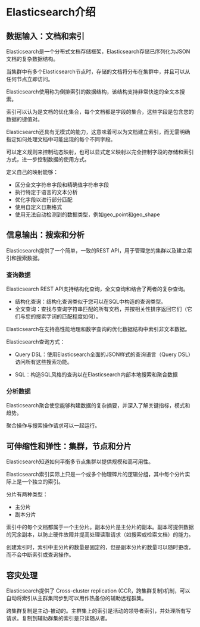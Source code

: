 # Elasticsearch介绍

## 数据输入：文档和索引

Elasticsearch是一个分布式文档存储框架，Elasticsearch存储已序列化为JSON文档的复杂数据结构。

当集群中有多个Elasticsearch节点时，存储的文档将分布在集群中，并且可以从任何节点立即访问。

Elasticsearch使用称为倒排索引的数据结构，该结构支持非常快速的全文本搜索。

索引可以认为是文档的优化集合，每个文档都是字段的集合，这些字段是包含您的数据的键值对。

Elasticsearch还具有无模式的能力，这意味着可以为文档建立索引，而无需明确指定如何处理文档中可能出现的每个不同字段。

可以定义规则来控制动态映射，也可以显式定义映射以完全控制字段的存储和索引方式，进一步控制数据的使用方式。

定义自己的映射能够：

- 区分全文字符串字段和精确值字符串字段
- 执行特定于语言的文本分析
- 优化字段以进行部分匹配
- 使用自定义日期格式
- 使用无法自动检测到的数据类型，例如geo_point和geo_shape

## 信息输出：搜索和分析

Elasticsearch提供了一个简单，一致的REST API，用于管理您的集群以及建立索引和搜索数据。

### 查询数据

Elasticsearch REST API支持结构化查询，全文查询和结合了两者的复杂查询。

- 结构化查询：结构化查询类似于您可以在SQL中构造的查询类型。
- 全文查询：查找与查询字符串匹配的所有文档，并按相关性排序返回它们（它们与您的搜索字词的匹配程度如何）。

Elasticsearch在支持高性能地理和数字查询的优化数据结构中索引非文本数据。

Elasticsearch查询方式：

- Query DSL：使用Elasticsearch全面的JSON样式的查询语言（Query DSL）访问所有这些搜索功能。

- SQL：构造SQL风格的查询以在Elasticsearch内部本地搜索和聚合数据

### 分析数据

Elasticsearch聚合使您能够构建数据的复杂摘要，并深入了解关键指标，模式和趋势。

聚合操作与搜索操作请求可以一起运行。

## 可伸缩性和弹性：集群，节点和分片

Elasticsearch知道如何平衡多节点集群以提供规模和高可用性。

Elasticsearch索引实际上只是一个或多个物理碎片的逻辑分组，其中每个分片实际上是一个独立的索引。

分片有两种类型：

- 主分片
- 副本分片

索引中的每个文档都属于一个主分片。副本分片是主分片的副本。副本可提供数据的冗余副本，以防止硬件故障并提高处理读取请求（如搜索或检索文档）的能力。

创建索引时，索引中主分片的数量是固定的，但是副本分片的数量可以随时更改，而不会中断索引或查询操作。

## 容灾处理

Elasticsearch提供了 Cross-cluster replication (CCR，跨集群复制)机制，可以自动将索引从主群集同步到可以用作热备份的辅助远程群集。

跨集群复制是主动-被动的。主群集上的索引是活动的领导者索引，并处理所有写请求。复制到辅助群集的索引是只读随从者。
